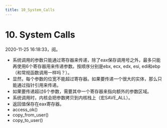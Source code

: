 ```yaml
---
title: 10_System_Calls
---
```


# 10. System Calls

2020-11-25 16:18:33，阅。

- 系统调用的参数只能通过寄存器来传递，除了eax保存调用号之外，最多只能再使用6个寄存器用来传递参数。按顺序分别是ebx, ecx, edx, esi, edi和ebp（和常规函数调用一样吗？）。
- 显然，每个参数的位宽不能超过寄存器。如果要传递一个很大的实体，那么只能通过指针引用来传递。
- 如果要传递超过6个参数，需要其中一个寄存器来指向额外的参数区域。
- 系统调用时，内核会把参数拷贝到内核栈上（宏SAVE_ALL）。
- 返回值保存在eax寄存器。
- access_ok()
- copy_from_user()
- copy_to_user()